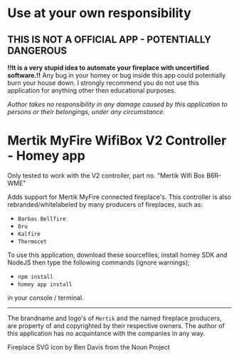 # Use at your own responsibility
## THIS IS NOT A OFFICIAL APP - POTENTIALLY DANGEROUS

**!!It is a very stupid idea to automate your fireplace with uncertified software.!!**
Any bug in your homey or bug inside this app could potentially burn your house down.
I strongly recommend you do not use this application for anything other then educational purposes.

_Author takes no responsibility in any damage caused by this application to persons or their belongings, under any circumstance._

# Mertik MyFire WifiBox V2 Controller - Homey app

Only tested to work with the V2 controller, part no. "Mertik Wifi Box B6R-WME"

Adds support for Mertik MyFire connected fireplace's. 
This controller is also rebranded/whitelabeled by many producers of 
fireplaces, such as:
- `Barbas Bellfire`
- `Dru`
- `Kalfire`
- `Thermocet`

To use this application, download these sourcefiles, install homey SDK and NodeJS then type the following commands (ignore warnings);

- `npm install`
- `homey app install` 

in your console / terminal.

---

The brandname and logo's of `Mertik` and the named fireplace producers, are property of and copyrighted by their respective owners.
The author of this application has no acquintance with the companies in any way. 

Fireplace SVG icon by Ben Davis from the Noun Project
